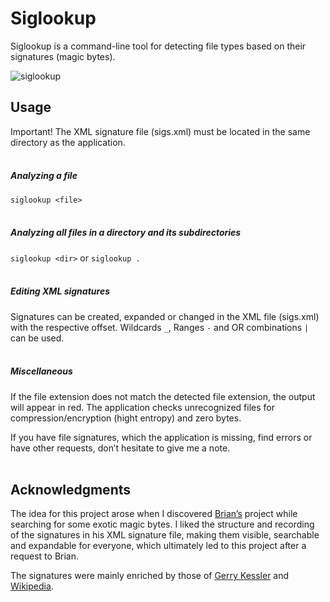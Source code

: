 # Siglookup

Siglookup is a command-line tool for detecting file types based on their signatures (magic bytes).

![siglookup](https://github.com/huebicode/siglookup/assets/3885373/ed0ccf37-5c06-4dbc-bcf5-769b98c6f420)

## Usage
Important! The XML signature file (sigs.xml) must be located in the same directory as the application.
<br><br>

##### Analyzing a file
`siglookup <file>`
<br><br>

##### Analyzing all files in a directory and its subdirectories
`siglookup <dir>` or `siglookup .`
<br><br>

##### Editing XML signatures
Signatures can be created, expanded or changed in the XML file (sigs.xml) with the respective offset. Wildcards `_`, Ranges `-` and OR combinations `|` can be used.
<br><br>

##### Miscellaneous
If the file extension does not match the detected file extension, the output will appear in red. The application checks unrecognized files for compression/encryption (hight entropy) and zero bytes.

If you have file signatures, which the application is missing, find errors or have other requests, don’t hesitate to give me a note.
<br><br>

## Acknowledgments
The idea for this project arose when I discovered [Brian’s](https://github.com/brianary/magicnumber-lite) project while searching for some exotic magic bytes. I liked the structure and recording of the signatures in his XML signature file, making them visible, searchable and expandable for everyone, which ultimately led to this project after a request to Brian. 

The signatures were mainly enriched by those of [Gerry Kessler](https://www.garykessler.net/library/file_sigs.html) and [Wikipedia](https://en.wikipedia.org/wiki/List_of_file_signatures).
